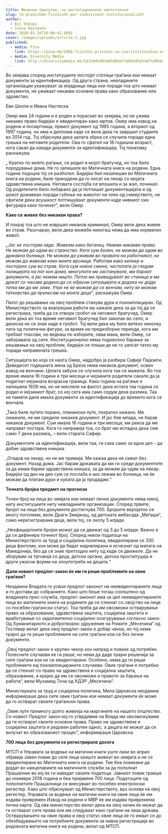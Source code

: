 ```yaml
---
title: Физички присутни, но институционално непостоечки
slug: te-pranishem-fizikisht-por-inekzistent-institucionalisht
author:
  - Evi Shkopi
  - Ivana Nasteska
date: 2020-01-16T16:00:41.649Z
cover: /images/uploads/article-3.jpg
published:
  - media: Pina
    link: https://pina.mk/2980-fizichki-prisutni-no-institutsionalno-nepostoechki/
  - media: Diversity Media
    link: http://diversitymedia.mk/%d1%84%d0%b8%d0%b7%d0%b8%d1%87%d0%ba%d0%b8-%d0%bf%d1%80%d0%b8%d1%81%d1%83%d1%82%d0%bd%d0%b8-%d0%bd%d0%be-%d0%b8%d0%bd%d1%81%d1%82%d0%b8%d1%82%d1%83%d1%86%d0%b8%d0%be%d0%bd%d0%b0%d0%bb%d0%bd%d0%be/
---
```


Во земјава според институциите постојат стотици граѓани кои немаат документи за идентификација. Од друга страна, невладините организации укажуваат за илјадници лица кои поради тоа што немаат документи, не уживаат никакви основни права како образование или здравство.

Еви Шкопи и Ивана Настеска

Омер има 24 години и е роден и пораснат во земјава, но не ужива никакво право бидејќи е евидентиран како мртов. Омер има извод на родени и посмртница, првиот документ од 1995 година, а вториот од 1997 година, но има и диплома каде се вели дека ги завршил студиите во 2014 год. Тој објаснува дека целата збрка се случила поради една грешка на неговите родители. Ова го сфатил на 18 годишна возраст, кога сакал да извади документи за идентификација. Тој понатаму раскажува:

„ Кратко по моето раѓање, се родил и мојот братучед, но тоа било породување дома. Не го запишале во Матичната книга на родени. Една година подоцна тој се разболел. Бидејќи бил незапишан во Матичната книга на родени, биле принудени да го носат на лекар со мојата здравствена книшка. Неговата состојба се влошила и за жал, починал. Од родителите било побарано да ја потпишат документацијата и од шокот доживеан поради губење на животот на член од семејството, не сфатиле дека всушност потпишуваат документи каде нивниот син фигурира како починат”, вели Омер.

**Како се живее без никакви права?**

И покрај тоа што не извршил никаков криминал, Омер вели дека живее во страв. Разочаран, вели дека можеби никогаш нема да има нормален живот.

_„Јас не постојам овде. Живеам како бегалец. Немам никакви права. Не можам да одам во странство. Кога сум болен, не можам да одам во државна болница. Не можам да уживам во правата на работникот, не можам да живеам како моите врсници. Работам како келнер и постојано сум во страв. Кога сум ноќна смена, честопати ја гледам полицијата на пат кон дома, многупати ме застанувале, ми бараат документи, а јас немам ништо. Потоа ме приведуваат во станица и ме држат со часови додека да се објасни ситуацијата и додека не дојде татко ми да ме земе. Утре не ќе можам да се венчам, ниту ќе можам татковство да пренесам на моите деца“_, раскажува Омер.

Патот до решавање на овој проблем станува дури и покомплициран. Од Министерството за внатрешни работи му кажале дека за да тој да се регистрира, треба да се отвори гробот на неговиот братучед. Омер вели дека во тоа време неговиот братучед бил закопан во село, и денеска не се знае каде е гробот. Тој вели дека му било ветено неколку пати од политички фигури, за време на предизборни периоди, кога им требаат гласови, но веднаш по изборите, оваа мака, вели Омер, се заборавала од сите. Институционално нема поднесено барање за решавање на овој проблем, бидејќи се плаши де не го уапсат татко му поради направената грешка.

Ситуацијата во која се наоѓа Омер, најдобро ја разбира Сафије Пајазити. Деведесет годишната жена од Бреза нема никаков документ, освен извод на венчани. Целата забуна се случила кога таа се мажела. Во тоа време имала 16 години и три месеци и нејзините родители сакале да ја подигнат нејзината возрасна граница. Како година на раѓање е напишана 1928-ма, но не мислеле на фактот дека истата таа година се родил и нејзиниот брат, со кој сега има само седум дена разлика. Таа не памети дали имала документи за идентификација до времето кога се венчала.

„Така биле луѓето порано, планински луѓе, пократко кажано. Ме омажиле, не ми средиле никаков документ. И јас бев млада, не барав никаков документ. Сум имала 16 години и три месеци, ми рекоа да ме направат постара. Кога го направија тоа, со брат ми испадна дека сме само 7 дена разлика„ – вели старата Сафије.

Документите за идентификација, вели таа, ги сака само за една цел – да добие здравствена книшка.

„Отидов на лекар, но не ме примија. Ми кажаа дека не смеат без документ. Назад дома. Јас барам државата да ми ги среди документите за да имам барем здравствена книшка, за да можам да одам на лекар. Бидејќи од ден на ден сум се послаба и ако лежам во болница, не ќе можам да платам дури и куќата да ја продадам.“

**Точната бројка предмет на прогнози**

Точен број на лица во земјата кои немаат лични документи нема никој, ниту институциите ниту невладините организации. Според првите, бројот на лица без документи достигнува 700. Бројките веројатно се многу поголеми, вели Драги Змијанац, од детската амбасада „Меѓаши“, само нерегистрирани деца, вели тој, се околу 5 илјади.

„Неофицијалните бројки можат да се движат од 3 до 5 илјади. Важно е да се дефинира точниот број. Според некои податоци на Министерството за труд и социјална политика, евидентирани се 330 деца фантоми, кои може да бидат киднапирани и исчезнат од мапата на Македонија, без да се знае претходно ниту од каде се движеле. Да не зборувам за трговија со деца, детски органи, детска проституција и други ужасни форми на злоупотреба на децата.“

**Дали новиот предлог-закон ќе им ги реши проблемите на овие граѓани?**

Неодамна Владата го усвои предлог-законот на неевидентираните лица и го достави до собранието. Како што беше тогаш соопштено од владината прес-служба, предлог-законот има за цел неевидентираните лица во матичните книги на родените да се стекнат со својство на лице со посебен граѓански статус. Тоа треба да им овозможи остварување право за образование, здравствена заштита, социјална заштита и вработување со задолжително социјално осигурување согласно закон. Од Хуманитарното и добротворно здружение на Ромите „Месечина“ од Гостивар велат дека овој предлог-закон е добар чекор, но тој нема трајно да ги реши проблемите на сите граѓани кои се без лични документи.

„Овој предлог-закон е крупен чекор кон напред и повеќе од потребен. Полесните случаеви ќе ги реши, но нема да даде трајни решенија за сите граѓани кои не се евидентирани. Особено, нема да ги реши проблемите кај покомплицираните случаеви. Овие граѓани е потребно да се стекнат со право на здравствена и социјална заштита, образование, а крајно да им се овозможи и правото за барање на работа“, вели Мухамед Точи од ХДЗР „Месечина“.

Министерката за труд и социјална политика, Мила Царовска неодамна информираше дека сите овие граѓани кои немаат документи ќе може да го остварат своите граѓански права.

„Овие луѓе премногу долго живееја на маргините на нашето општество. Со новиот Предлог закон кој го утврдивме на Влада им овозможуваме да ги остварат своите основни права. Право на здравствена и социјална заштита и редовен работен однос, а децата ќе можат да се вклучат во образованиот процес“, информираше Царовска.

**700 лица без документи се регистрирале досега**

МТСП и Управата за водење на матични книги уште лани во април објавија Јавен повик до сите лица коишто живеат во земјата а не се евидентирани во Матичната книга на родени. Тие беа повикани да дојдат во канцелариите на матичните служби за да пополнат Прашалник во кој ќе ги наведат своите податоци. Јавниот повик траеше до ноември 2018 година и беа пријавени 700 лица. Податоците од пополнетите Прашалници се внесуваат во посебен електронски регистер. Како што објаснуваат од Министерството, врз основа на овој регистер, Управата за водење на матични книги на овие лица ќе им издава привремен Извод на родени и МВР ќе им издава привремена лична карта. Од ова министерство велат дека на овој начин ќе можат да ги остварат сите права кои им следуваат како граѓани на оваа држава. Остварувањето на овие права и овој статус овие лица ќе го имаат се до обезбедувањето на потребните документи за нивна регистрација во редовната матична книга на родени, велат од МТСП.
